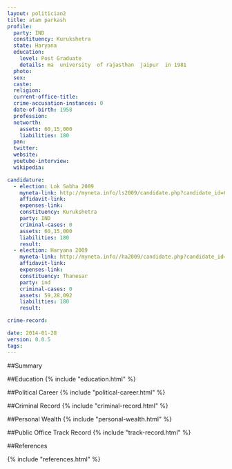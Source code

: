 ```yaml
---
layout: politician2
title: atam parkash
profile: 
  party: IND
  constituency: Kurukshetra
  state: Haryana
  education: 
    level: Post Graduate
    details: ma  university  of rajasthan  jaipur  in 1981
  photo: 
  sex: 
  caste: 
  religion: 
  current-office-title: 
  crime-accusation-instances: 0
  date-of-birth: 1958
  profession: 
  networth: 
    assets: 60,15,000
    liabilities: 180
  pan: 
  twitter: 
  website: 
  youtube-interview: 
  wikipedia: 

candidature: 
  - election: Lok Sabha 2009
    myneta-link: http://myneta.info/ls2009/candidate.php?candidate_id=6509
    affidavit-link: 
    expenses-link: 
    constituency: Kurukshetra 
    party: IND
    criminal-cases: 0
    assets: 60,15,000
    liabilities: 180
    result:  
  - election: Haryana 2009
    myneta-link: http://myneta.info//ha2009/candidate.php?candidate_id=1203
    affidavit-link: 
    expenses-link: 
    constituency: Thanesar 
    party: ind
    criminal-cases: 0
    assets: 59,28,092
    liabilities: 180
    result:  

crime-record: 

date: 2014-01-28
version: 0.0.5
tags: 
---
```

##Summary


##Education
{% include "education.html" %}


##Political Career
{% include "political-career.html" %}


##Criminal Record
{% include "criminal-record.html" %}


##Personal Wealth
{% include "personal-wealth.html" %}


##Public Office Track Record
{% include "track-record.html" %}


##References


{% include "references.html" %}
